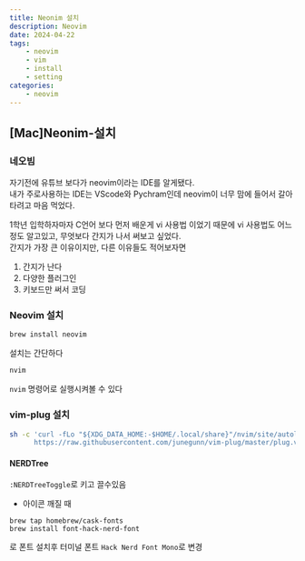 ```yaml
---
title: Neonim 설치
description: Neovim
date: 2024-04-22
tags: 
    - neovim
    - vim
    - install
    - setting
categories:
    - neovim
---
```


## [Mac]Neonim-설치

### 네오빔
자기전에 유튜브 보다가 neovim이라는 IDE를 알게됐다.\
내가 주로사용하는 IDE는 VScode와 Pychram인데 neovim이 너무 맘에 들어서 갈아타려고 마음 먹었다.

1학년 입학하자마자 C언어 보다 먼저 배운게 vi 사용법 이었기 때문에 vi 사용법도 어느정도 알고있고, 무엇보다 간지가 나서 써보고 싶었다.\
간지가 가장 큰 이유이지만, 다른 이유들도 적어보자면

1. 간지가 난다
2. 다양한 플러그인
3. 키보드만 써서 코딩



### Neovim 설치

```zsh
brew install neovim
```
설치는 간단하다
```zsh
nvim
```
`nvim` 명령어로 실행시켜볼 수 있다

### vim-plug 설치

```zsh
sh -c 'curl -fLo "${XDG_DATA_HOME:-$HOME/.local/share}"/nvim/site/autoload/plug.vim --create-dirs \
      https://raw.githubusercontent.com/junegunn/vim-plug/master/plug.vim'
```

#### NERDTree
`:NERDTreeToggle`로 키고 끌수있음

- 아이콘 깨질 때
```
brew tap homebrew/cask-fonts
brew install font-hack-nerd-font
```
로 폰트 설치후 터미널 폰트 ```Hack Nerd Font Mono```로 변경